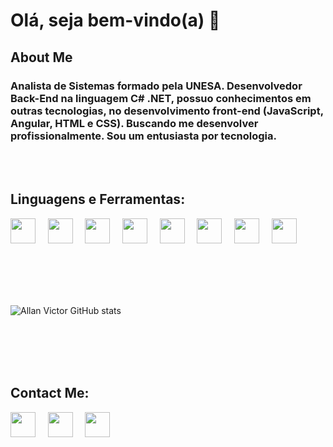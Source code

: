  # **Olá, seja bem-vindo(a)**  🤙 

## **About Me**

### Analista de Sistemas formado pela UNESA. Desenvolvedor Back-End na linguagem C# .NET,  possuo conhecimentos em outras tecnologias, no desenvolvimento front-end (JavaScript, Angular, HTML e CSS). Buscando me desenvolver profissionalmente. Sou um entusiasta por tecnologia. 

</br>
</br>


## Linguagens e Ferramentas:</br>
<img src="https://slackmojis.com/emojis/10315-c-sharp-logo/download" width="40" height="40"/> &nbsp; &nbsp;
<img src="https://slackmojis.com/emojis/38051-dotnet/download" width="40" height="40"/> &nbsp; &nbsp;
<img src="https://slackmojis.com/emojis/38068-angular/download" width="40" height="40"/> &nbsp; &nbsp;
<img src="https://slackmojis.com/emojis/3616-js/download" width="40" height="40"/> &nbsp; &nbsp;
<img src="https://emojis.slackmojis.com/emojis/images/1470343792/719/html5.png?1470343792" width="40" height="40" /> &nbsp; &nbsp;
<img src="https://emojis.slackmojis.com/emojis/images/1497185511/2411/css.jpg?1497185511" width="40" height="40" /> &nbsp; &nbsp;
<img src="https://emojis.slackmojis.com/emojis/images/1580783631/7685/git.png?1580783631" width="40" height="40"/> &nbsp; &nbsp;
<img src="https://slackmojis.com/emojis/9754-docker/download" width="40" height="40"/> &nbsp; &nbsp;


 
</br>
</br>
</br>
</br>

![Allan Victor GitHub stats](https://github-readme-stats.vercel.app/api?username=AllanVictorDeveloper&show_icons=true&theme=dracula)

</br>
</br>
</br>
</br>

## Contact Me:
<a href="https://www.linkedin.com/in/allan-victor-442153220/"  style="text-decoration:none"><img src="https://emojis.slackmojis.com/emojis/images/1470343326/711/linkedin.png?1470343326"  width="40" height="40"/>
</a> &nbsp; &nbsp;
<a href="https://www.instagram.com/allandev91/"  style="text-decoration:none"><img src="https://emojis.slackmojis.com/emojis/images/1467306728/632/instagram.png?1467306728"  width="40" height="40"/>
</a> &nbsp; &nbsp;
<a href="mailto:allanvictor.developer@gmail.com"  style="text-decoration:none"><img src="https://emojis.slackmojis.com/emojis/images/1450319444/38/gmail.png?1450319444" width="40" height="40"/>
</a>

